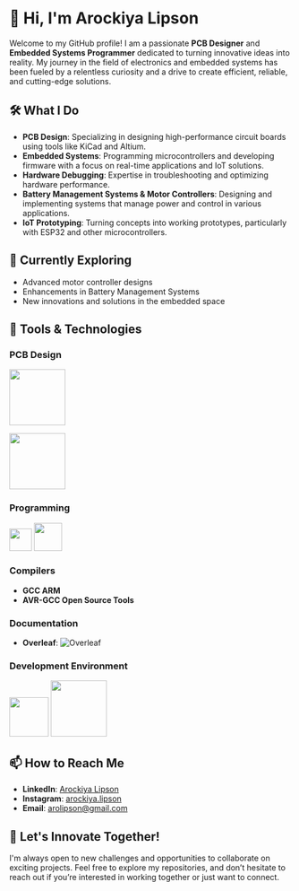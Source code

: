 # 👋 Hi, I'm Arockiya Lipson

Welcome to my GitHub profile! I am a passionate **PCB Designer** and **Embedded Systems Programmer** dedicated to turning innovative ideas into reality. My journey in the field of electronics and embedded systems has been fueled by a relentless curiosity and a drive to create efficient, reliable, and cutting-edge solutions.

## 🛠️ What I Do

- **PCB Design**: Specializing in designing high-performance circuit boards using tools like KiCad and Altium.
- **Embedded Systems**: Programming microcontrollers and developing firmware with a focus on real-time applications and IoT solutions.
- **Hardware Debugging**: Expertise in troubleshooting and optimizing hardware performance.
- **Battery Management Systems & Motor Controllers**: Designing and implementing systems that manage power and control in various applications.
- **IoT Prototyping**: Turning concepts into working prototypes, particularly with ESP32 and other microcontrollers.

## 🌱 Currently Exploring

- Advanced motor controller designs
- Enhancements in Battery Management Systems
- New innovations and solutions in the embedded space

## 🔧 Tools & Technologies

### PCB Design
 <img src="https://www.kicad.org/img/kicad_logo_small.png" width=100px> <!--kicad-->

 <img src="https://cdn-static.altium.com/themes/custom/altium_designer_new/html/dist/images/logo-ad-black.svg" width=100px > <!--Altium-->

### Programming
<img src="https://upload.wikimedia.org/wikipedia/commons/1/18/C_Programming_Language.svg" width = 40px> <!--C lang-->
<img src="https://upload.wikimedia.org/wikipedia/commons/1/1f/Python_logo_01.svg" width = 50px> <!--python-->


### Compilers
- **GCC ARM**
- **AVR-GCC Open Source Tools**

### Documentation
- **Overleaf**: ![Overleaf](https://img.shields.io/badge/Overleaf-47A141?style=for-the-badge&logo=overleaf&logoColor=white)

### Development Environment
<img src="https://upload.wikimedia.org/wikipedia/commons/c/cd/PlatformIO_logo.svg" width = 70px>

<img src="https://imgs.search.brave.com/1tkVRf1uC7LGdLaLOasZmLnvd22f2M1B7akfXXyVde0/rs:fit:860:0:0:0/g:ce/aHR0cHM6Ly9sb2dv/dHlwLnVzL2ZpbGUv/dnMtY29kZS5zdmc" width = 100px>

## 📫 How to Reach Me

- **LinkedIn**: [Arockiya Lipson](https://www.linkedin.com/in/arockiya-lipson-458b12214)
- **Instagram**: [arockiya.lipson](https://www.instagram.com/arockiya.lipson?igsh=MTA1MWF6ZjhyY256MQ==)
- **Email**: arolipson@gmail.com


## 🚀 Let's Innovate Together!

I'm always open to new challenges and opportunities to collaborate on exciting projects. Feel free to explore my repositories, and don’t hesitate to reach out if you’re interested in working together or just want to connect.